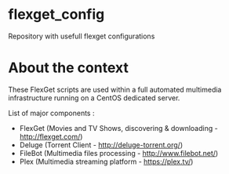 # flexget_config
Repository with usefull flexget configurations

# About the context
These FlexGet scripts are used within a full automated multimedia infrastructure running on a CentOS dedicated server.

List of major components : 
  
  - FlexGet (Movies and TV Shows, discovering & downloading - http://flexget.com/)
  - Deluge (Torrent Client - http://deluge-torrent.org/)
  - FileBot (Multimedia files processing - http://www.filebot.net/)
  - Plex (Multimedia streaming platform - https://plex.tv/)

